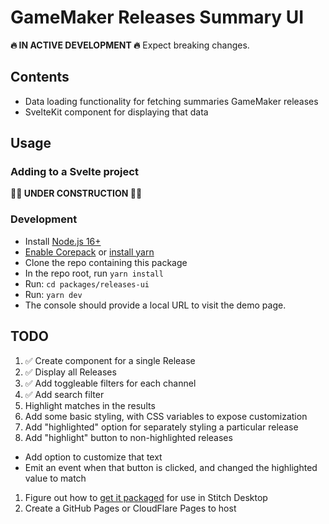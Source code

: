 # GameMaker Releases Summary UI

**🔥 IN ACTIVE DEVELOPMENT  🔥** Expect breaking changes.

## Contents

- Data loading functionality for fetching summaries GameMaker releases
- SvelteKit component for displaying that data

## Usage

### Adding to a Svelte project

**🚧🚧 UNDER CONSTRUCTION 🚧🚧**

### Development

+ Install [Node.js 16+](https://nodejs.org/)
+ [Enable Corepack](https://nodejs.org/api/corepack.html#corepack) or [install yarn](https://yarnpkg.com/getting-started/install)
+ Clone the repo containing this package
+ In the repo root, run `yarn install`
+ Run: `cd packages/releases-ui`
+ Run: `yarn dev`
+ The console should provide a local URL to visit the demo page.

## TODO

1. ✅ Create component for a single Release
2. ✅ Display all Releases
3. ✅ Add toggleable filters for each channel
4. ✅ Add search filter
  1. Highlight matches in the results
5. Add some basic styling, with CSS variables to expose customization
6. Add "highlighted" option for separately styling a particular release
7. Add "highlight" button to non-highlighted releases
  - Add option to customize that text
  - Emit an event when that button is clicked, and changed the highlighted value to match
1. Figure out how to [get it packaged](https://kit.svelte.dev/docs/packaging) for use in Stitch Desktop
2.  Create a GitHub Pages or CloudFlare Pages to host
